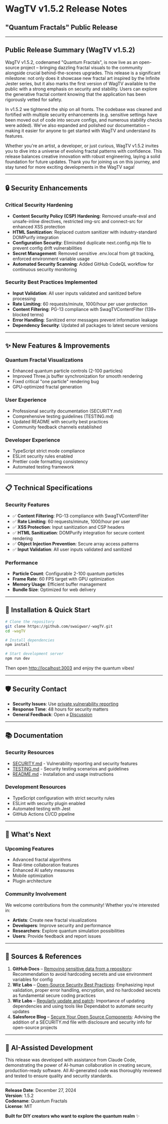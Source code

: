 # WagTV v1.5.2 Release Notes
## "Quantum Fractals" Public Release

---

## Public Release Summary (WagTV v1.5.2)

WagTV v1.5.2, codenamed "Quantum Fractals", is now live as an open-source project – bringing dazzling fractal visuals to the community alongside crucial behind-the-scenes upgrades. This release is a significant milestone: not only does it showcase new fractal art inspired by the Infinite Jester series, but it also marks the first version of WagTV available to the public with a strong emphasis on security and stability. Users can explore the generative fractal content knowing that the application has been rigorously vetted for safety.

In v1.5.2 we tightened the ship on all fronts. The codebase was cleaned and fortified with multiple security enhancements (e.g. sensitive settings have been moved out of code into secure configs, and numerous stability checks were added). We've also expanded and polished our documentation – making it easier for anyone to get started with WagTV and understand its features.

Whether you're an artist, a developer, or just curious, WagTV v1.5.2 invites you to dive into a universe of evolving fractal patterns with confidence. This release balances creative innovation with robust engineering, laying a solid foundation for future updates. Thank you for joining us on this journey, and stay tuned for more exciting developments in the WagTV saga!

---

## 🔒 Security Enhancements

### Critical Security Hardening
- **Content Security Policy (CSP) Hardening**: Removed unsafe-eval and unsafe-inline directives, restricted img-src and connect-src for enhanced XSS protection
- **HTML Sanitization**: Replaced custom sanitizer with industry-standard DOMPurify integration
- **Configuration Security**: Eliminated duplicate next.config.mjs file to prevent config drift vulnerabilities
- **Secret Management**: Removed sensitive .env.local from git tracking, enforced environment variable usage
- **Automated Security Scanning**: Added GitHub CodeQL workflow for continuous security monitoring

### Security Best Practices Implemented
- **Input Validation**: All user inputs validated and sanitized before processing
- **Rate Limiting**: 60 requests/minute, 1000/hour per user protection
- **Content Filtering**: PG-13 compliance with SwagTVContentFilter (139+ blocked terms)
- **Error Handling**: Sanitized error messages prevent information leakage
- **Dependency Security**: Updated all packages to latest secure versions

---

## ✨ New Features & Improvements

### Quantum Fractal Visualizations
- Enhanced quantum particle controls (2-100 particles)
- Improved Three.js buffer synchronization for smooth rendering
- Fixed critical "one particle" rendering bug
- GPU-optimized fractal generation

### User Experience
- Professional security documentation (SECURITY.md)
- Comprehensive testing guidelines (TESTING.md)  
- Updated README with security best practices
- Community feedback channels established

### Developer Experience
- TypeScript strict mode compliance
- ESLint security rules enabled
- Prettier code formatting consistency
- Automated testing framework

---

## 📋 Technical Specifications

### Security Features
- ✅ **Content Filtering**: PG-13 compliance with SwagTVContentFilter
- ✅ **Rate Limiting**: 60 requests/minute, 1000/hour per user
- ✅ **XSS Protection**: Input sanitization and CSP headers
- ✅ **HTML Sanitization**: DOMPurify integration for secure content rendering
- ✅ **Object Injection Prevention**: Secure array access patterns
- ✅ **Input Validation**: All user inputs validated and sanitized

### Performance
- **Particle Count**: Configurable 2-100 quantum particles
- **Frame Rate**: 60 FPS target with GPU optimization
- **Memory Usage**: Efficient buffer management
- **Bundle Size**: Optimized for web delivery

---

## 🚀 Installation & Quick Start

```bash
# Clone the repository
git clone https://github.com/swaigwar/-wagTV.git
cd -wagTV

# Install dependencies
npm install

# Start development server
npm run dev
```

Then open [http://localhost:3003](http://localhost:3003) and enjoy the quantum vibes!

---

## 🛡️ Security Contact

- **Security Issues**: Use [private vulnerability reporting](https://github.com/swaigwar/-wagTV/security/advisories/new)
- **Response Time**: 48 hours for security matters
- **General Feedback**: Open a [Discussion](https://github.com/swaigwar/-wagTV/discussions)

---

## 📚 Documentation

### Security Resources
- [SECURITY.md](./SECURITY.md) - Vulnerability reporting and security features
- [TESTING.md](./TESTING.md) - Security testing scenarios and guidelines
- [README.md](./README.md) - Installation and usage instructions

### Development Resources
- TypeScript configuration with strict security rules
- ESLint with security plugin enabled
- Automated testing with Jest
- GitHub Actions CI/CD pipeline

---

## 🎯 What's Next

### Upcoming Features
- Advanced fractal algorithms
- Real-time collaboration features
- Enhanced AI safety measures
- Mobile optimization
- Plugin architecture

### Community Involvement
We welcome contributions from the community! Whether you're interested in:
- **Artists**: Create new fractal visualizations
- **Developers**: Improve security and performance
- **Researchers**: Explore quantum simulation possibilities
- **Users**: Provide feedback and report issues

---

## 📖 Sources & References

1. **GitHub Docs** – [Removing sensitive data from a repository](https://docs.github.com): Recommendation to avoid hardcoding secrets and use environment variables for config
2. **Wiz Labs** – [Open-Source Security Best Practices](https://wiz.io): Emphasizing input validation, proper error handling, encryption, and no hardcoded secrets as fundamental secure coding practices
3. **Wiz Labs** – [Regularly update and patch](https://wiz.io): Importance of updating dependencies and using tools like Dependabot to automate security updates
4. **Salesforce Blog** – [Secure Your Open Source Components](https://salesforce.com): Advising the addition of a SECURITY.md file with disclosure and security info for open-source projects

---

## 🤖 AI-Assisted Development

This release was developed with assistance from Claude Code, demonstrating the power of AI-human collaboration in creating secure, production-ready software. All AI-generated code was thoroughly reviewed and tested to ensure quality and security standards.

---

**Release Date**: December 27, 2024  
**Version**: 1.5.2  
**Codename**: Quantum Fractals  
**License**: MIT  

**Built for DIY creators who want to explore the quantum realm** ✨
